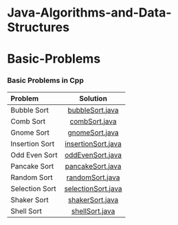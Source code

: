 # Java-Algorithms-and-Data-Structures

# Basic-Problems

### Basic Problems in Cpp
| Problem | Solution |
| :------------ | :----------: |
| Bubble Sort | [bubbleSort.java](sorting-algorithms/bubbleSort/bubbleSort.java)|
| Comb Sort | [combSort.java](combSort.java)|
| Gnome Sort | [gnomeSort.java](gnomeSort.java)|
| Insertion Sort | [insertionSort.java](insertionSort.java)|
| Odd Even Sort | [oddEvenSort.java](oddEvenSort.java)|
| Pancake Sort | [pancakeSort.java](pancakeSort.java)|
| Random Sort | [randomSort.java](randomSort.java)| 
| Selection Sort| [selectionSort.java](selectionSort.java)| 
| Shaker Sort | [shakerSort.java](shakerSort.java)| 
| Shell Sort | [shellSort.java](shellSort.java)| 
